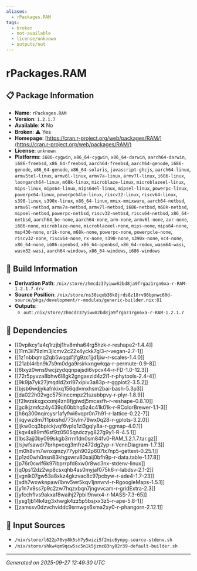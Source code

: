 ```yaml
---
aliases:
  - rPackages.RAM
tags:
  - broken
  - not-available
  - license/unknown
  - outputs/out
---
```


# rPackages.RAM

## 📋 Package Information

- **Name**: `rPackages.RAM`
- **Version**: `1.2.1.7`
- **Available**: ❌ No
- **Broken**: ⚠️ Yes
- **Homepage**: [https://cran.r-project.org/web/packages/RAM/](https://cran.r-project.org/web/packages/RAM/)
- **License**: `unknown`
- **Platforms**: `i686-cygwin`, `x86_64-cygwin`, `x86_64-darwin`, `aarch64-darwin`, `i686-freebsd`, `x86_64-freebsd`, `aarch64-freebsd`, `aarch64-genode`, `i686-genode`, `x86_64-genode`, `x86_64-solaris`, `javascript-ghcjs`, `aarch64-linux`, `armv5tel-linux`, `armv6l-linux`, `armv7a-linux`, `armv7l-linux`, `i686-linux`, `loongarch64-linux`, `m68k-linux`, `microblaze-linux`, `microblazeel-linux`, `mips-linux`, `mips64-linux`, `mips64el-linux`, `mipsel-linux`, `powerpc-linux`, `powerpc64-linux`, `powerpc64le-linux`, `riscv32-linux`, `riscv64-linux`, `s390-linux`, `s390x-linux`, `x86_64-linux`, `mmix-mmixware`, `aarch64-netbsd`, `armv6l-netbsd`, `armv7a-netbsd`, `armv7l-netbsd`, `i686-netbsd`, `m68k-netbsd`, `mipsel-netbsd`, `powerpc-netbsd`, `riscv32-netbsd`, `riscv64-netbsd`, `x86_64-netbsd`, `aarch64_be-none`, `aarch64-none`, `arm-none`, `armv6l-none`, `avr-none`, `i686-none`, `microblaze-none`, `microblazeel-none`, `mips-none`, `mips64-none`, `msp430-none`, `or1k-none`, `m68k-none`, `powerpc-none`, `powerpcle-none`, `riscv32-none`, `riscv64-none`, `rx-none`, `s390-none`, `s390x-none`, `vc4-none`, `x86_64-none`, `i686-openbsd`, `x86_64-openbsd`, `x86_64-redox`, `wasm64-wasi`, `wasm32-wasi`, `aarch64-windows`, `x86_64-windows`, `i686-windows`

## 🔧 Build Information

- **Derivation Path**: `/nix/store/zhmcdz37yiww82bd8ja9frgaz1rgn6xa-r-RAM-1.2.1.7.drv`
- **Source Position**: `/nix/store/ns30sqxb36k8jrds8z18rv96bpnwc60d-source/pkgs/development/r-modules/generic-builder.nix:81`
- **Outputs**:
  - `out`:  `/nix/store/zhmcdz37yiww82bd8ja9frgaz1rgn6xa-r-RAM-1.2.1.7`

## 🔗 Dependencies

- [[0vpikcy1a4q1rzjbj1hv8mha64rg5hzk-r-reshape2-1.4.4]]
- [[11rn3ii79zlm3jlcmv2c22x4yckk7gl3-r-vegan-2.7-1]]
- [[1z1nbbqmq2qb5wqqd1jfg9zc1jjd1jiw-r-scales-1.4.0]]
- [[21abl4rbn9k7s9m0dga9rsirkxngwkqa-r-permute-0.9-8]]
- [[6lxyz0wns9wcjzydqqnpajsdi6vpcx44-r-FD-1.0-12.3]]
- [[72r5pyvza8bhw6l8gk2gngaxzid4z2i1-r-phytools-2.4-4]]
- [[9k9ja7yk27jmqdld2xrl97xipiv3a83p-r-ggplot2-3.5.2]]
- [[bjsb6wdjykafnkixq156qdvmxhsm2bai-bash-5.3p3]]
- [[da022h02vgc575linccmpz21szabbpvy-r-plyr-1.8.9]]
- [[f2lwzskxgxxxmj4zn8fjgiwdj5mcasfh-r-reshape-0.8.10]]
- [[gclkjzmfcz4y439q60bbhq5z4c41k01k-r-RColorBrewer-1.1-3]]
- [[h6q300nqircysr1afyfwi6vqpr0n7h91-r-lattice-0.22-7]]
- [[iiqywz8m7f1pixshd773ivlm79wx0q28-r-gplots-3.2.0]]
- [[ijkw0cq3bpickjvqf6vplq1zi3gqly8a-r-ggmap-4.0.1]]
- [[kqv4s89mf6sf9z0505qndczyg827g9y1-R-4.5.1]]
- [[lbs3ajj0by099skgb3rrm1dn0sm84fv0-RAM_1.2.1.7.tar.gz]]
- [[lsjwfsawdr7brhpvcxg3mfrz472dg2yp-r-VennDiagram-1.7.3]]
- [[m0h8vm7wnxqmzy77yph902p607lx7np5-gettext-0.25.1]]
- [[p1zd0wh0nsn83khgxwrv80xaij0bfh9p-r-data.table-1.17.8]]
- [[p76r0cwlf6k97ibprrpfd8xw0r8wc3nx-stdenv-linux]]
- [[q0ps12dz2wp8csxqhb4as0myjaf075k6-r-labdsv-2.1-2]]
- [[vgnlk07gw53a8xkz4gkzvac8c97pcbyw-r-ade4-1.7-23]]
- [[xdh7wxwknpawi1bnv5wr5kqv1jnnvrvl-r-RgoogleMaps-1.5.1]]
- [[y1n7x9ss7p9c2zw7hqzxbqn7jngvvcam-r-gridExtra-2.3]]
- [[yfcchflvs9akxaf8waihj27pbil9nwx4-r-MASS-7.3-65]]
- [[ysg1jb14k4zg3xhwgk4zz5p5bsjxx3z5-r-ape-5.8-1]]
- [[zamssv0dzvchviddc9srnwgs6xma2xy0-r-phangorn-2.12.1]]

## 📁 Input Sources

- `/nix/store/l622p70vy8k5sh7y5wizi5f2mic6ynpg-source-stdenv.sh`
- `/nix/store/shkw4qm9qcw5sc5n1k5jznc83ny02r39-default-builder.sh`

---
*Generated on 2025-09-27 12:49:30 UTC*
